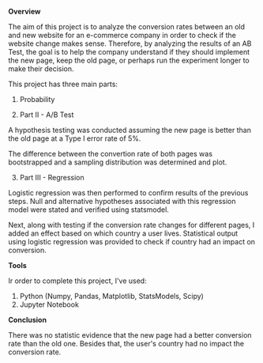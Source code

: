 <b> Overview </b>

The aim of this project is to analyze the conversion rates between an old and new website for an e-commerce company in order to check if the website change makes sense. Therefore, by analyzing the results of an AB Test, the goal is to help the company understand if they should implement the new page, keep the old page, or perhaps run the experiment longer to make their decision.

This project has three main parts:

1. Probability

2. Part II - A/B Test

A hypothesis testing was conducted assuming the new page is better than the old page at a Type I error rate of 5%.

The difference between the convertion rate of both pages was bootstrapped and a sampling distribution was determined and plot. 

3. Part III - Regression

Logistic regression was then performed to confirm results of the previous steps. Null and alternative hypotheses associated with this regression model were stated and verified using statsmodel.

Next, along with testing if the conversion rate changes for different pages, I added an effect based on which country a user lives. Statistical output using logistic regression was provided to check if country had an impact on conversion.

<b> Tools </b>

Ir order to complete this project, I've used:

1. Python (Numpy, Pandas, Matplotlib, StatsModels, Scipy)
2. Jupyter Notebook

<b> Conclusion </b> 

There was no statistic evidence that the new page had a better conversion rate than the old one. Besides that, the user's country had no impact the conversion rate.

